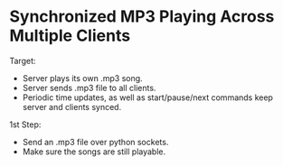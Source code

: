 # Synchronized MP3 Playing Across Multiple Clients

Target:
- Server plays its own .mp3 song.
- Server sends .mp3 file to all clients.
- Periodic time updates, as well as start/pause/next commands keep server and clients synced.


1st Step:
- Send an .mp3 file over python sockets.
- Make sure the songs are still playable.
